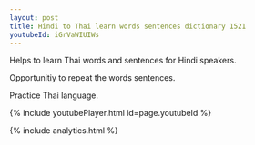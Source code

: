 ```yaml
---
layout: post
title: Hindi to Thai learn words sentences dictionary 1521 
youtubeId: iGrVaWIUIWs
---
```

 
 
Helps to learn Thai words and sentences for Hindi speakers.

Opportunitiy to repeat the words sentences. 

Practice Thai language. 
 
{% include youtubePlayer.html id=page.youtubeId %}
 
 
{% include analytics.html %}